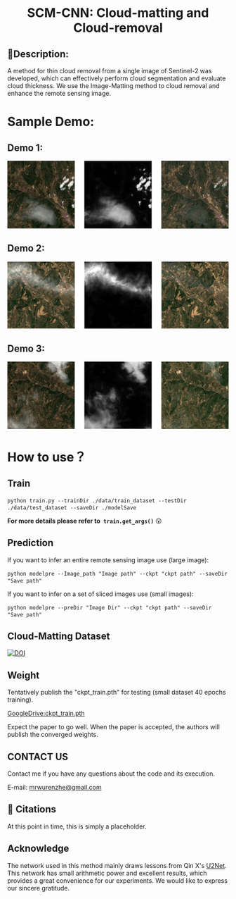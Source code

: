 <h1 align="center">SCM-CNN: Cloud-matting and Cloud-removal</h1>

## 🔶Description:
A method for thin cloud removal from a single image of Sentinel-2 was developed, which can effectively perform cloud segmentation and evaluate cloud thickness. We use the Image-Matting method to cloud removal and enhance the remote sensing image.


# Sample Demo:
## Demo 1:
<div align="center"><img src="./readme_imgs/fig1.jpg" width="600" height=""></div>

## Demo 2:
<div align="center"><img src="./readme_imgs/fig2.jpg" width="600" height=""></div>

## Demo 3:
<div align="center"><img src="./readme_imgs/fig3.jpg" width="600" height=""></div>


# How to use？
## Train
```shell
python train.py --trainDir ./data/train_dataset --testDir ./data/test_dataset --saveDir ./modelSave
```
**For more details please refer to` train.get_args()`** 😲
## Prediction
If you want to infer an entire remote sensing image use (large image):
```shell
python modelpre --Image_path "Image path" --ckpt "ckpt path" --saveDir "Save path" 
```
If you want to infer on a set of sliced images use (small images):
```shell
python modelpre --preDir "Image Dir" --ckpt "ckpt path" --saveDir "Save path"
```



## Cloud-Matting Dataset
[![DOI](https://zenodo.org/badge/DOI/10.5281/zenodo.7188292.svg)](https://doi.org/10.5281/zenodo.7188292)

## Weight

Tentatively publish the "ckpt_train.pth" for testing (small dataset 40 epochs training). 

[GoogleDrive:ckpt_train.pth](https://drive.google.com/file/d/1FUBziIanu7heDsYC90f4mkuzG5Ckog2a/view?usp=share_link)

Expect the paper to go well. When the paper is accepted, the authors will publish the converged weights.

## CONTACT US

Contact me if you have any questions about the code and its execution.

E-mail: mrwurenzhe@gmail.com


## 📜 Citations

At this point in time, this is simply a placeholder.

## Acknowledge
The network used in this method mainly draws lessons from Qin X's [U2Net](https://github.com/xuebinqin/U-2-Net). This network has small arithmetic power and excellent results, which provides a great convenience for our experiments. We would like to express our sincere gratitude.
